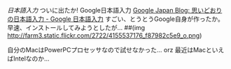 *日本語入力* ついに出たか! Google日本語入力
[Google Japan Blog: 思いどおりの日本語入力 - Google 日本語入力](http://googlejapan.blogspot.com/2009/12/google_03.html)
すごい、とうとうGoogle自身が作ったか。
早速、インストールしてみようとしたが...
 ##(img http://farm3.static.flickr.com/2722/4155537176_f87982c5e9_o.png)

自分のMacはPowerPCプロセッサなので試せなかった... orz
最近はMacといえばIntelなのか...

